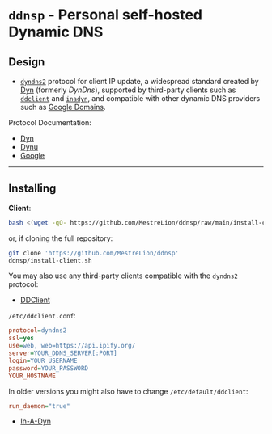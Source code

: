 `ddnsp` - Personal self-hosted Dynamic DNS
===========================================

Design
------

- [`dyndns2`](https://help.dyn.com/remote-access-api/) protocol for client IP update,
  a widespread standard created by [Dyn](https://dyn.com/) (formerly _DynDns_),
  supported by third-party clients such as [`ddclient`](https://ddclient.net/) and
  [`inadyn`](https://troglobit.com/projects/inadyn/), and compatible with other
  dynamic DNS providers such as [Google Domains](https://domains.google).

Protocol Documentation:
- [Dyn](https://help.dyn.com/remote-access-api/)
- [Dynu](https://www.dynu.com/DynamicDNS/IP-Update-Protocol)
- [Google](https://support.google.com/domains/answer/6147083?hl=en&ref_topic=9018335)

---

Installing
----------

**Client**:

```sh
bash <(wget -qO- https://github.com/MestreLion/ddnsp/raw/main/install-client.sh)
```

or, if cloning the full repository:

```sh
git clone 'https://github.com/MestreLion/ddnsp'
ddnsp/install-client.sh
```

You may also use any third-party clients compatible with the `dyndns2` protocol:

- [DDClient](https://ddclient.net/)

`/etc/ddclient.conf`:
```ini
protocol=dyndns2
ssl=yes
use=web, web=https://api.ipify.org/
server=YOUR_DDNS_SERVER[:PORT]
login=YOUR_USERNAME
password=YOUR_PASSWORD
YOUR_HOSTNAME
```
In older versions you might also have to change `/etc/default/ddclient`:
```ini
run_daemon="true"
```

- [In-A-Dyn](https://troglobit.com/projects/inadyn/)
